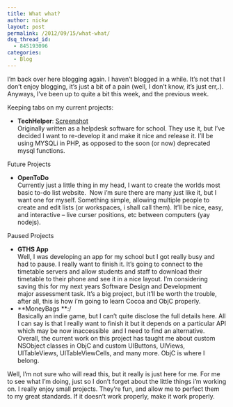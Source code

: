 ```yaml
---
title: What what?
author: nickw
layout: post
permalink: /2012/09/15/what-what/
dsq_thread_id:
  - 845193096
categories:
  - Blog
---
```

I&#8217;m back over here blogging again. I haven&#8217;t blogged in a while. It&#8217;s not that I don&#8217;t enjoy blogging, it&#8217;s just a bit of a pain (well, I don&#8217;t know, it&#8217;s just err,.). Anyways, I&#8217;ve been up to quite a bit this week, and the previous week.

Keeping tabs on my current projects:

  * **TechHelper**: [Screenshot][1]  
    Originally written as a helpdesk software for school. They use it, but I&#8217;ve decided I want to re-develop it and make it nice and release it. I&#8217;ll be using MYSQLi in PHP, as opposed to the soon (or now) deprecated mysql functions.

Future Projects

  * **OpenToDo**  
    Currently just a little thing in my head, I want to create the worlds most basic to-do list website.  Now i&#8217;m sure there are many just like it, but I want one for myself. Something simple, allowing multiple people to create and edit lists (or workspaces, i shall call them). It&#8217;ll be nice, easy, and interactive &#8211; live curser positions, etc between computers (yay nodejs).

Paused Projects

  * **GTHS App**  
    Well, I was developing an app for my school but I got really busy and had to pause. I really want to finish it. It&#8217;s going to connect to the timetable servers and allow students and staff to download their timetable to their phone and see it in a nice layout. I&#8217;m considering saving this for my next years Software Design and Development major assessment task. It&#8217;s a big project, but it&#8217;ll be worth the trouble, after all, this is how i&#8217;m going to learn Cocoa and ObjC properly.
  * **MoneyBags **:/  
    Basically an indie game, but I can&#8217;t quite disclose the full details here. All I can say is that I really want to finish it but it depends on a particular API which may be now inaccessible  and I need to find an alternative. Overall, the current work on this project has taught me about custom NSObject classes in ObjC and custom UIButtons, UIViews, UITableViews, UITableViewCells, and many more. ObjC is where I belong.

Well, I&#8217;m not sure who will read this, but it really is just here for me. For me to see what I&#8217;m doing, just so I don&#8217;t forget about the little things i&#8217;m working on. I really enjoy small projects. They&#8217;re fun, and allow me to perfect them to my great standards. If it doesn&#8217;t work properly, make it work properly.

&nbsp;

 [1]: http://nickwhyte.com/wordpress/wp-content/uploads/2012/09/Screen-Shot-2012-08-28-at-7.54.41-PM.png